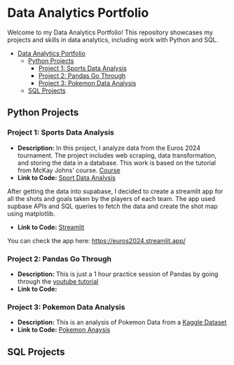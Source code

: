 # Data Analytics Portfolio

Welcome to my Data Analytics Portfolio! This repository showcases my projects and skills in data analytics, including work with Python and SQL.

- [Data Analytics Portfolio](#data-analytics-portfolio)
	- [Python Projects](#python-projects)
		- [Project 1: Sports Data Analysis](#project-1-sports-data-analysis)
		- [Project 2: Pandas Go Through](#project-2-pandas-go-through)
		- [Project 3: Pokemon Data Analysis](#project-3-pokemon-data-analysis)
	- [SQL Projects](#sql-projects)



## Python Projects
### Project 1: Sports Data Analysis
- **Description:** In this project, I analyze data from the Euros 2024 tournament. The project includes web scraping, data transformation, and storing the data in a database. This work is based on the tutorial from McKay Johns' course. [Course](https://mckay-s-site.thinkific.com) 
- **Link to Code:** [Sport Data Analysis](https://github.com/probablyvivek/Data-Analytics-Portfolio/tree/main/Python-Projects/Sports-Data-Analysis)

After getting the data into supabase, I decided to create a streamlit app for all the shots and goals taken by the players of each team.
The app used supbase APIs and SQL queries to fetch the data and create the shot map using matplotlib.
- **Link to Code:** [Streamlit](https://github.com/probablyvivek/Streamlit)

You can check the app here: https://euros2024.streamlit.app/
  

### Project 2: Pandas Go Through
- **Description:** This is just a 1 hour practice session of Pandas by going through the [youtube tutorial](https://www.youtube.com/watch?v=2uvysYbKdjM&t=58s)
- **Link to Code:** 



### Project 3: Pokemon Data Analysis
- **Description:** This is an analysis of Pokemon Data from a [Kaggle Dataset](https://www.kaggle.com/datasets/abcsds/pokemon)
- **Link to Code:** [Pokemon Anaysis](https://github.com/probablyvivek/Data-Analytics-Portfolio/tree/main/Python%20Projects/Pokemon%20Analysis)



## SQL Projects

